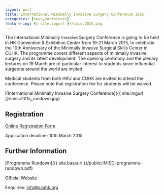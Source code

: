 ```yaml
---
layout: post
title: International Minimally Invasive Surgery Conference 2015
categories: [news,conference]
feature-img: {{ site.imgurl }}/imisc2015.png
---
```


The International Minimally Invasive Surgery Conference is going to be held in HK Convention & Exhibition Center from 19-21 March 2015, to celebrate the 10th Anniversary of the Minimally Invasive Surgical Skills Center in CUHK. The programme covers different aspects of minimally invasive surgery and its latest development. The opening ceremony and the plenary lectures on 19 March are of particular interest to students since influential surgeons around the world are invited.

Medical students from both HKU and CUHK are invited to attend the conference. Please note that registration fee for students will be waived.

![International Minimally Invasive Surgery Conference]({{ site.imgurl }}/imisc2015_rundown.jpg)

## Registration
[Online Registration Form](https://docs.google.com/forms/d/12UPS4_Mv7boztqcRQIjJVZO2gIVRF-5ZECNUAcL52Kc/viewform)

Application deadline: 10th March 2015

## Further Information

[Programme Rundown]({{ site.baseurl }}/public/iMISC-programme-rundown.pdf)

[Official Website](http://www.hkmisc.org.hk/i-misc/index.asp)

Enquiries: [info@ssahk.org](mailto:info@ssahk.org)